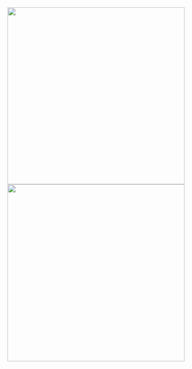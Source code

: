 <img src="https://github.com/user-attachments/assets/f4752465-d240-4124-94ad-6d224a354eb0" width="400" />
<img src="https://github.com/user-attachments/assets/39b9e80c-e22f-46e5-9d9c-3d7c1177952f" width="400" />
